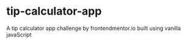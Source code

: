 # tip-calculator-app
A tip calculator app challenge by frontendmentor.io built using vanilla javaScript
